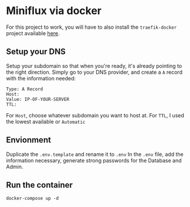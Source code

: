 # Miniflux via docker

For this project to work, you will have to also install the `traefik-docker` project available [here](https://github.com/m1rkwood/traefik-docker).

## Setup your DNS

Setup your subdomain so that when you're ready, it's already pointing to the right direction. Simply go to your DNS provider, and create a `A` record with the information needed:

```
Type: A Record
Host:
Value: IP-OF-YOUR-SERVER
TTL:
```

For `Host`, choose whatever subdomain you want to host at.
For `TTL`, I used the lowest available or `Automatic`

## Envionment

Duplicate the `.env.template` and rename it to `.env`
In the `.env` file, add the information necessary, generate strong passwords for the Database and Admin.

## Run the container

```
docker-compose up -d
```
